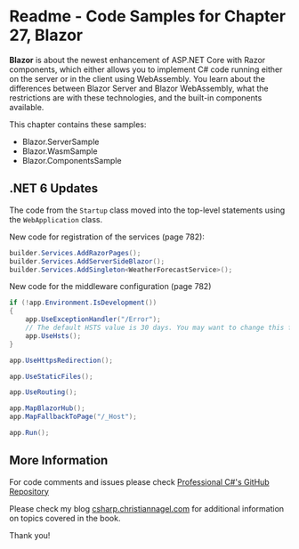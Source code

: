 # Readme - Code Samples for Chapter 27, Blazor

**Blazor** is about the newest enhancement of ASP.NET Core with Razor components, which either allows you to implement C# code running either on the server or in the client using WebAssembly. You learn about the differences between Blazor Server and Blazor WebAssembly, what the restrictions are with these technologies, and the built-in components available.

This chapter contains these samples:

* Blazor.ServerSample
* Blazor.WasmSample
* Blazor.ComponentsSample

## .NET 6 Updates

The code from the `Startup` class moved into the top-level statements using the `WebApplication` class.

New code for registration of the services (page 782):

```csharp
builder.Services.AddRazorPages();
builder.Services.AddServerSideBlazor();
builder.Services.AddSingleton<WeatherForecastService>();
```

New code for the middleware configuration (page 782) 

```csharp
if (!app.Environment.IsDevelopment())
{
    app.UseExceptionHandler("/Error");
    // The default HSTS value is 30 days. You may want to change this for production scenarios, see https://aka.ms/aspnetcore-hsts.
    app.UseHsts();
}

app.UseHttpsRedirection();

app.UseStaticFiles();

app.UseRouting();

app.MapBlazorHub();
app.MapFallbackToPage("/_Host");

app.Run();
```

## More Information

For code comments and issues please check [Professional C#'s GitHub Repository](https://github.com/ProfessionalCSharp/ProfessionalCSharp2021)

Please check my blog [csharp.christiannagel.com](https://csharp.christiannagel.com "csharp.christiannagel.com") for additional information on topics covered in the book.

Thank you!